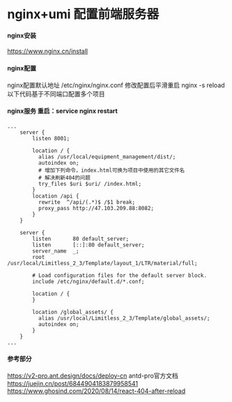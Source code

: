 # nginx+umi 配置前端服务器

#### nginx安装
https://www.nginx.cn/install

#### nginx配置
nginx配置默认地址 /etc/nginx/nginx.conf
修改配置后平滑重启 nginx -s reload
以下代码基于不同端口配置多个项目

#### nginx服务 重启：service nginx restart
```
...
    server {
        listen 8001;

        location / {
          alias /usr/local/equipment_management/dist/;
          autoindex on;
          # 增加下列命令，index.html可换为项目中使用的其它文件名
          # 解决刷新404的问题
          try_files $uri $uri/ /index.html;
        }
        location /api {
          rewrite  ^/api/(.*)$ /$1 break;
          proxy_pass http://47.103.209.88:8082;
        }
    }

    server {
        listen       80 default_server;
        listen       [::]:80 default_server;
        server_name  _;
        root         /usr/local/Limitless_2_3/Template/layout_1/LTR/material/full;

        # Load configuration files for the default server block.
        include /etc/nginx/default.d/*.conf;

        location / {
        }

        location /global_assets/ {
          alias /usr/local/Limitless_2_3/Template/global_assets/;
          autoindex on;
        }
    }
...
```

#### 参考部分
https://v2-pro.ant.design/docs/deploy-cn  antd-pro官方文档
https://juejin.cn/post/6844904183879958541
https://www.ghosind.com/2020/08/14/react-404-after-reload
